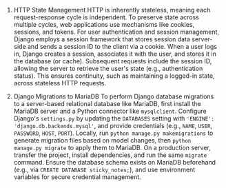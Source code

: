 1. HTTP State Management
HTTP is inherently stateless, meaning each request-response cycle is independent. To preserve state across multiple cycles, web applications use mechanisms like cookies, sessions, and tokens. For user authentication and session management, Django employs a session framework that stores session data server-side and sends a session ID to the client via a cookie. When a user logs in, Django creates a session, associates it with the user, and stores it in the database (or cache). Subsequent requests include the session ID, allowing the server to retrieve the user's state (e.g., authentication status). This ensures continuity, such as maintaining a logged-in state, across stateless HTTP requests.

2. Django Migrations to MariaDB
To perform Django database migrations to a server-based relational database like MariaDB, first install the MariaDB server and a Python connector like `mysqlclient`. Configure Django's `settings.py` by updating the `DATABASES` setting with `'ENGINE': 'django.db.backends.mysql'`, and provide credentials (e.g., `NAME`, `USER`, `PASSWORD`, `HOST`, `PORT`). Locally, run `python manage.py makemigrations` to generate migration files based on model changes, then `python manage.py migrate` to apply them to MariaDB. On a production server, transfer the project, install dependencies, and run the same `migrate` command. Ensure the database schema exists on MariaDB beforehand (e.g., via `CREATE DATABASE sticky_notes;`), and use environment variables for secure credential management.
